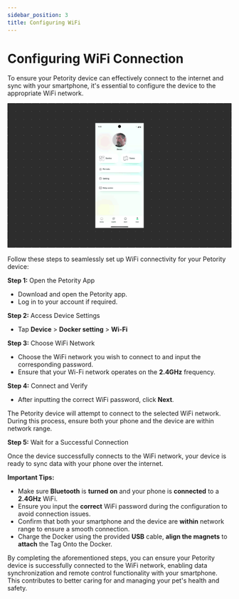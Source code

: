 ```yaml
---
sidebar_position: 3
title: Configuring WiFi
---
```


# Configuring WiFi Connection
To ensure your Petority device can effectively connect to the internet and sync with your smartphone, it's essential to configure the device to the appropriate WiFi network.

![WiFi](/img/WiFi/Configuring-wifi.gif)

Follow these steps to seamlessly set up WiFi connectivity for your Petority device:

**Step 1:** Open the Petority App

+ Download and open the Petority app.
+ Log in to your account if required.

**Step 2:** Access Device Settings

+ Tap **Device** > **Docker setting** > **Wi-Fi**

**Step 3:** Choose WiFi Network
+ Choose the WiFi network you wish to connect to and input the corresponding password.
+ Ensure that your Wi-Fi network operates on the **2.4GHz** frequency.

**Step 4:** Connect and Verify

+ After inputting the correct WiFi password, click **Next**.
  
The Petority device will attempt to connect to the selected WiFi network. During this process, ensure both your phone and the device are within network range.

**Step 5:** Wait for a Successful Connection

Once the device successfully connects to the WiFi network, your device is ready to sync data with your phone over the internet.

**Important Tips:**
+ Make sure **Bluetooth** is **turned on** and your phone is **connected** to a **2.4GHz** WiFi.
+ Ensure you input the **correct** WiFi password during the configuration to avoid connection issues.
+ Confirm that both your smartphone and the device are **within** network range to ensure a smooth connection.
+ Charge the Docker using the provided **USB** cable, **align the magnets** to **attach** the Tag Onto the Docker.

By completing the aforementioned steps, you can ensure your Petority device is successfully connected to the WiFi network, enabling data synchronization and remote control functionality with your smartphone. This contributes to better caring for and managing your pet's health and safety.
